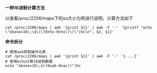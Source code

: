 **一种16进制计算方法**

以查看/proc/2206/maps下的so大小为例进行说明，计算方法如下
```
cat /proc/2206/maps | awk '{print $1}' | awk -F '-' '{printf "echo \"obase=16\;\$\(\(0x%s-0x%s\)\)\"|bc\n", $2, $1}'
```

**命令拆分**

```
# 使用awk获取操作元素
cat /proc/2206/maps | awk '{print $1}' | awk -F '-' '{....}'
# 使用echo计算16进制数据
echo "obase=16\;$((0xab-0xac))"|bc
```
